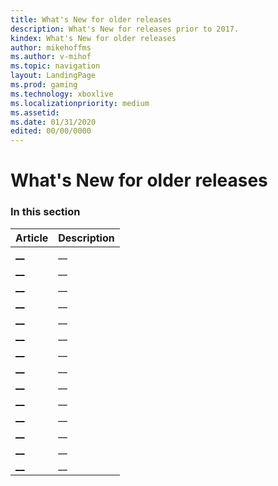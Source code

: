 ```yaml
---
title: What's New for older releases
description: What's New for releases prior to 2017.
kindex: What's New for older releases
author: mikehoffms
ms.author: v-mihof
ms.topic: navigation
layout: LandingPage
ms.prod: gaming
ms.technology: xboxlive
ms.localizationpriority: medium
ms.assetid:
ms.date: 01/31/2020
edited: 00/00/0000
---
```


# What's New for older releases


### In this section

| Article | Description |
|---------|-------------|
| [__](__) | __ |
| [__](__) | __ |
| [__](__) | __ |
| [__](__) | __ |
| [__](__) | __ |
| [__](__) | __ |
| [__](__) | __ |
| [__](__) | __ |
| [__](__) | __ |
| [__](__) | __ |
| [__](__) | __ |
| [__](__) | __ |
| [__](__) | __ |
| [__](__) | __ |
